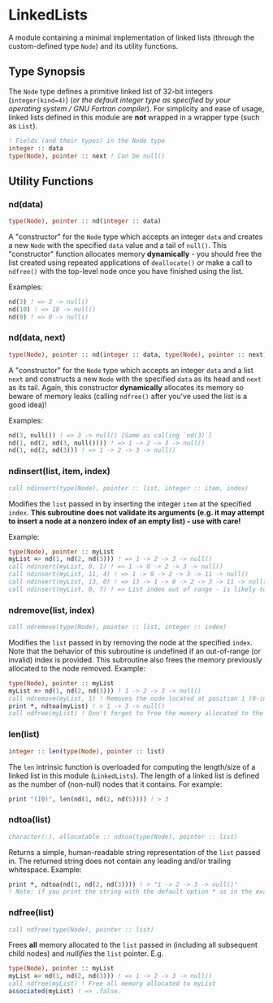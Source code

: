 # LinkedLists

A module containing a minimal implementation of linked lists (through the custom-defined type `Node`) and its utility functions.

## Type Synopsis

The `Node` type defines a primitive linked list of 32-bit integers (`integer(kind=4)`) (*or the default integer type as specified by your operating system / GNU Fortran compiler*).  For simplicity and ease of usage, linked lists defined in this module are **not** wrapped in a wrapper type (such as `List`).

```fortran
! Fields (and their types) in the Node type
integer :: data
type(Node), pointer :: next ! Can be null()
```

## Utility Functions

### nd(data)

```fortran
type(Node), pointer :: nd(integer :: data)
```

A "constructor" for the `Node` type which accepts an integer `data` and creates a new `Node` with the specified `data` value and a tail of `null()`.  This "constructor" function allocates memory **dynamically** - you should free the list created using repeated applications of `deallocate()` *or* make a call to `ndfree()` with the top-level node once you have finished using the list.

Examples:

```fortran
nd(3) ! => 3 -> null()
nd(10) ! => 10 -> null()
nd(0) ! => 0 -> null()
```

### nd(data, next)

```fortran
type(Node), pointer :: nd(integer :: data, type(Node), pointer :: next)
```

A "constructor" for the `Node` type which accepts an integer `data` and a list `next` and constructs a new `Node` with the specified `data` as its head and `next` as its tail.  Again, this constructor **dynamically** allocates its memory so beware of memory leaks (calling `ndfree()` after you've used the list is a good idea)!

Examples:

```fortran
nd(3, null()) ! => 3 -> null() [Same as calling `nd(3)`]
nd(1, nd(2, nd(3, null()))) ! => 1 -> 2 -> 3 -> null()
nd(1, nd(2, nd(3))) ! => 1 -> 2 -> 3 -> null()
```

### ndinsert(list, item, index)

```fortran
call ndinsert(type(Node), pointer :: list, integer :: item, index)
```

Modifies the `list` passed in by inserting the integer `item` at the specified `index`.  **This subroutine does not validate its arguments (e.g. it may attempt to insert a node at a nonzero index of an empty list) - use with care!**

Example:

```fortran
type(Node), pointer :: myList
myList => nd(1, nd(2, nd(3))) ! => 1 -> 2 -> 3 -> null()
call ndinsert(myList, 8, 1) ! => 1 -> 8 -> 2 -> 3 -> null()
call ndinsert(myList, 11, 4) ! => 1 -> 8 -> 2 -> 3 -> 11 -> null()
call ndinsert(myList, 13, 0) ! => 13 -> 1 -> 8 -> 2 -> 3 -> 11 -> null()
call ndinsert(myList, 0, 7) ! => List index out of range - is likely to cause a program crash
```

### ndremove(list, index)

```fortran
call ndremove(type(Node), pointer :: list, integer :: index)
```

Modifies the `list` passed in by removing the node at the specified `index`.  Note that the behavior of this subroutine is undefined if an out-of-range (or invalid) index is provided.  This subroutine also frees the memory previously allocated to the node removed.  Example:

```fortran
type(Node), pointer :: myList
myList => nd(1, nd(2, nd(3))) ! 1 -> 2 -> 3 -> null()
call ndremove(myList, 1) ! Removes the node located at position 1 (0-indexed)
print *, ndtoa(myList) ! > 1 -> 3 -> null()
call ndfree(myList) ! Don't forget to free the memory allocated to the list afterwards ;)
```

### len(list)

```fortran
integer :: len(type(Node), pointer :: list)
```

The `len` intrinsic function is overloaded for computing the length/size of a linked list in this module (`LinkedLists`).  The length of a linked list is defined as the number of (non-null) nodes that it contains.  For example:

```fortran
print "(I0)", len(nd(1, nd(2, nd(5)))) ! > 3
```

### ndtoa(list)

```fortran
character(:), allocatable :: ndtoa(type(Node), pointer :: list)
```

Returns a simple, human-readable string representation of the `list` passed in.  The returned string does not contain any leading and/or trailing whitespace.  Example:

```fortran
print *, ndtoa(nd(1, nd(2, nd(3)))) ! > "1 -> 2 -> 3 -> null()"
! Note: if you print the string with the default option * as in the example above, the linked list may be displayed with leading and/or trailing whitespace (due to how Fortran works).
```

### ndfree(list)

```fortran
call ndfree(type(Node), pointer :: list)
```

Frees **all** memory allocated to the `list` passed in (including all subsequent child nodes) and *nullifies* the `list` pointer.  E.g.

```fortran
type(Node), pointer :: myList
myList => nd(1, nd(2, nd(3))) ! => 1 -> 2 -> 3 -> null()
call ndfree(myList) ! Free all memory allocated to myList
associated(myList) ! => .false.
```
